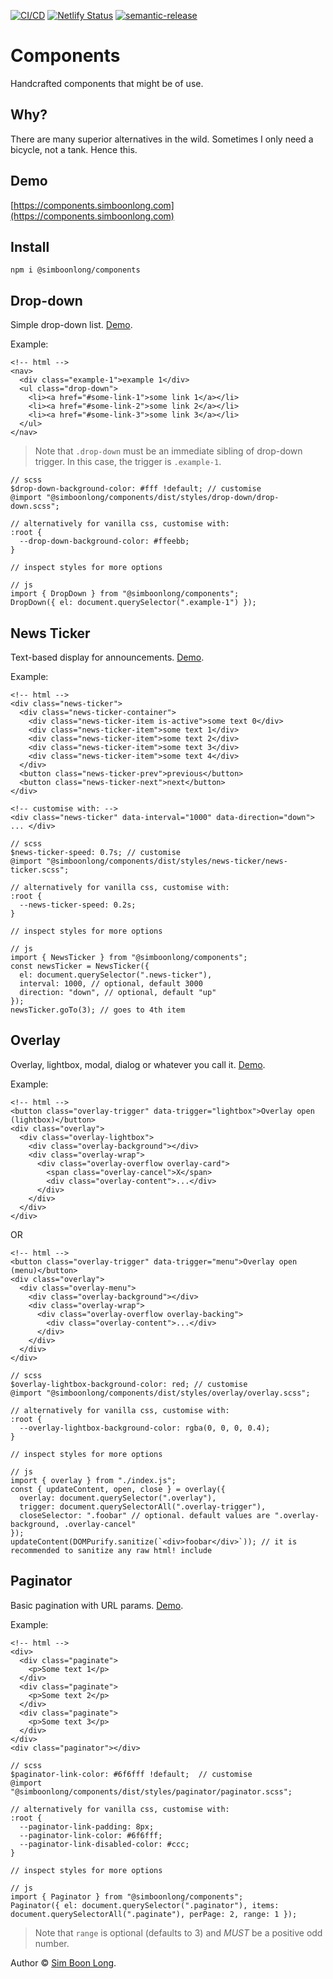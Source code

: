 [![CI/CD](https://github.com/simboonlong/components/actions/workflows/manual.yml/badge.svg?branch=master&event=push)](https://github.com/simboonlong/components/actions/workflows/manual.yml) [![Netlify Status](https://api.netlify.com/api/v1/badges/d434bd40-1962-433b-a451-c28a98e21fd2/deploy-status)](https://app.netlify.com/sites/simboonlong-components/deploys) [![semantic-release](https://img.shields.io/badge/%20%20%F0%9F%93%A6%F0%9F%9A%80-semantic--release-e10079.svg)](https://github.com/semantic-release/semantic-release)

# Components

Handcrafted components that might be of use.

## Why?

There are many superior alternatives in the wild. Sometimes I only need a bicycle, not a tank. Hence this.

## Demo

[https://components.simboonlong.com](https://components.simboonlong.com)

## Install

`npm i @simboonlong/components`

## Drop-down

Simple drop-down list. [Demo](https://components.simboonlong.com/drop-down).

Example:

```
<!-- html -->
<nav>
  <div class="example-1">example 1</div>
  <ul class="drop-down">
    <li><a href="#some-link-1">some link 1</a></li>
    <li><a href="#some-link-2">some link 2</a></li>
    <li><a href="#some-link-3">some link 3</a></li>
  </ul>
</nav>
```

> Note that `.drop-down` must be an immediate sibling of drop-down trigger. In this case, the trigger is `.example-1`.

```
// scss
$drop-down-background-color: #fff !default; // customise
@import "@simboonlong/components/dist/styles/drop-down/drop-down.scss";

// alternatively for vanilla css, customise with:
:root {
  --drop-down-background-color: #ffeebb;
}

// inspect styles for more options
```

```
// js
import { DropDown } from "@simboonlong/components";
DropDown({ el: document.querySelector(".example-1") });
```

## News Ticker

Text-based display for announcements. [Demo](https://components.simboonlong.com/news-ticker).

Example:

```
<!-- html -->
<div class="news-ticker">
  <div class="news-ticker-container">
    <div class="news-ticker-item is-active">some text 0</div>
    <div class="news-ticker-item">some text 1</div>
    <div class="news-ticker-item">some text 2</div>
    <div class="news-ticker-item">some text 3</div>
    <div class="news-ticker-item">some text 4</div>
  </div>
  <button class="news-ticker-prev">previous</button>
  <button class="news-ticker-next">next</button>
</div>
```

```
<!-- customise with: -->
<div class="news-ticker" data-interval="1000" data-direction="down"> ... </div>
```

```
// scss
$news-ticker-speed: 0.7s; // customise
@import "@simboonlong/components/dist/styles/news-ticker/news-ticker.scss";

// alternatively for vanilla css, customise with:
:root {
  --news-ticker-speed: 0.2s;
}

// inspect styles for more options
```

```
// js
import { NewsTicker } from "@simboonlong/components";
const newsTicker = NewsTicker({
  el: document.querySelector(".news-ticker"),
  interval: 1000, // optional, default 3000
  direction: "down", // optional, default "up"
});
newsTicker.goTo(3); // goes to 4th item
```

## Overlay

Overlay, lightbox, modal, dialog or whatever you call it. [Demo](https://components.simboonlong.com/overlay).

Example:

```
<!-- html -->
<button class="overlay-trigger" data-trigger="lightbox">Overlay open (lightbox)</button>
<div class="overlay">
  <div class="overlay-lightbox">
    <div class="overlay-background"></div>
    <div class="overlay-wrap">
      <div class="overlay-overflow overlay-card">
        <span class="overlay-cancel">X</span>
        <div class="overlay-content">...</div>
      </div>
    </div>
  </div>
</div>
```

OR

```
<!-- html -->
<button class="overlay-trigger" data-trigger="menu">Overlay open (menu)</button>
<div class="overlay">
  <div class="overlay-menu">
    <div class="overlay-background"></div>
    <div class="overlay-wrap">
      <div class="overlay-overflow overlay-backing">
        <div class="overlay-content">...</div>
      </div>
    </div>
  </div>
</div>
```

```
// scss
$overlay-lightbox-background-color: red; // customise
@import "@simboonlong/components/dist/styles/overlay/overlay.scss";

// alternatively for vanilla css, customise with:
:root {
  --overlay-lightbox-background-color: rgba(0, 0, 0, 0.4);
}

// inspect styles for more options
```

```
// js
import { overlay } from "./index.js";
const { updateContent, open, close } = overlay({
  overlay: document.querySelector(".overlay"),
  trigger: document.querySelectorAll(".overlay-trigger"),
  closeSelector: ".foobar" // optional. default values are ".overlay-background, .overlay-cancel"
});
updateContent(DOMPurify.sanitize(`<div>foobar</div>`)); // it is recommended to sanitize any raw html! include
```

## Paginator

Basic pagination with URL params. [Demo](https://components.simboonlong.com/paginator).

Example:

```
<!-- html -->
<div>
  <div class="paginate">
    <p>Some text 1</p>
  </div>
  <div class="paginate">
    <p>Some text 2</p>
  </div>
  <div class="paginate">
    <p>Some text 3</p>
  </div>
</div>
<div class="paginator"></div>
```

```
// scss
$paginator-link-color: #6f6fff !default;  // customise
@import "@simboonlong/components/dist/styles/paginator/paginator.scss";

// alternatively for vanilla css, customise with:
:root {
  --paginator-link-padding: 8px;
  --paginator-link-color: #6f6fff;
  --paginator-link-disabled-color: #ccc;
}

// inspect styles for more options
```

```
// js
import { Paginator } from "@simboonlong/components";
Paginator({ el: document.querySelector(".paginator"), items: document.querySelectorAll(".paginate"), perPage: 2, range: 1 });
```

> Note that `range` is optional (defaults to 3) and _MUST_ be a positive odd number.

Author © [Sim Boon Long](https://simboonlong.com).
